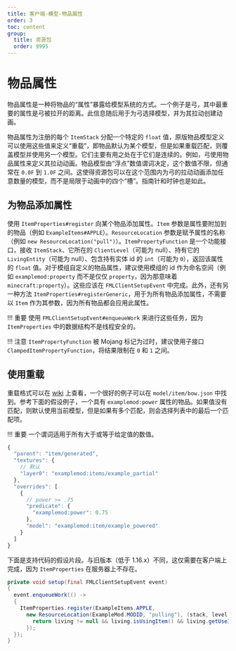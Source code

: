 ```yaml
---
title: 客户端-模型-物品属性
order: 3
toc: content
group:
  title: 资源包
  order: 9995
---
```

物品属性
===============

物品属性是一种将物品的“属性”暴露给模型系统的方式。一个例子是弓，其中最重要的属性是弓被拉开的距离。此信息随后用于为弓选择模型，并为其拉动创建动画。

物品属性为注册的每个 `ItemStack` 分配一个特定的 `float` 值，原版物品模型定义可以使用这些值来定义“重载”，即物品默认为某个模型，但是如果重载匹配，则覆盖模型并使用另一个模型。它们主要有用之处在于它们是连续的。例如，弓使用物品属性来定义其拉动动画。物品模型由“浮点”数值谓词决定，这个数值不限，但通常在 `0.0F` 到 `1.0F` 之间。这使得资源包可以在这个范围内为弓的拉动动画添加任意数量的模型，而不是局限于动画中的四个“槽”。指南针和时钟也是如此。

为物品添加属性
--------------------------

使用 `ItemProperties#register` 向某个物品添加属性。`Item` 参数是属性要附加到的物品（例如 `ExampleItems#APPLE`）。`ResourceLocation` 参数是赋予属性的名称（例如 `new ResourceLocation("pull")`）。`ItemPropertyFunction` 是一个功能接口，接收 `ItemStack`、它所在的 `ClientLevel`（可能为 null）、持有它的 `LivingEntity`（可能为 null）、包含持有实体 id 的 `int`（可能为 `0`），返回该属性的 `float` 值。对于模组自定义的物品属性，建议使用模组的 id 作为命名空间（例如 `examplemod:property` 而不是仅仅 `property`，因为那意味着 `minecraft:property`）。这些应该在 `FMLClientSetupEvent` 中完成。此外，还有另一种方法 `ItemProperties#registerGeneric`，用于为所有物品添加属性，不需要以 `Item` 作为其参数，因为所有物品都会应用此属性。

!!! 重要
    使用 `FMLClientSetupEvent#enqueueWork` 来进行这些任务，因为 `ItemProperties` 中的数据结构不是线程安全的。

!!! 注意
    `ItemPropertyFunction` 被 Mojang 标记为过时，建议使用子接口 `ClampedItemPropertyFunction`，将结果限制在 `0` 和 `1` 之间。

使用重载
---------------

重载格式可以在 [wiki][format] 上查看，一个很好的例子可以在 `model/item/bow.json` 中找到。参考下面的假设例子，一个具有 `examplemod:power` 属性的物品。如果值没有匹配，则默认使用当前模型，但是如果有多个匹配，则会选择列表中的最后一个匹配项。

!!! 重要
    一个谓词适用于所有大于或等于给定值的数值。

```js
{
  "parent": "item/generated",
  "textures": {
    // 默认
    "layer0": "examplemod:items/example_partial"
  },
  "overrides": [
    {
      // power >= .75
      "predicate": {
        "examplemod:power": 0.75
      },
      "model": "examplemod:item/example_powered"
    }
  ]
}
```

下面是支持代码的假设片段。与旧版本（低于 1.16.x）不同，这仅需要在客户端上完成，因为 `ItemProperties` 在服务器上不存在。

```java
private void setup(final FMLClientSetupEvent event)
{
  event.enqueueWork(() ->
  {
    ItemProperties.register(ExampleItems.APPLE, 
      new ResourceLocation(ExampleMod.MODID, "pulling"), (stack, level, living, id) -> {
        return living != null && living.isUsingItem() && living.getUseItem() == stack ? 1.0F : 0.0F;
      });
  });
}
```

[format]: https://minecraft.wiki/w/Tutorials/Models#Item_models